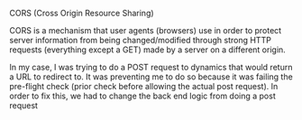 CORS (Cross Origin Resource Sharing)

CORS is a mechanism that user agents (browsers) use in order to protect server information from being changed/modified through strong HTTP requests (everything except a GET)  made by a server on a different origin.

In my case, I was trying to do a POST request to dynamics that would return a URL to redirect to.  It was preventing me to do so because it was failing the pre-flight check (prior check before allowing the actual post request). In order to fix this, we had to change the back end logic from doing a post request 
